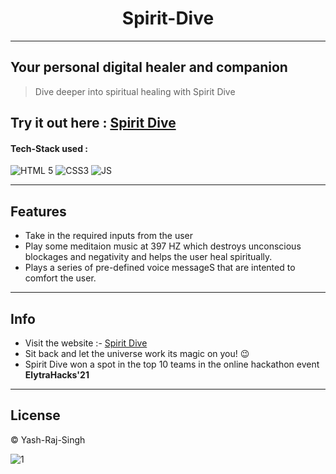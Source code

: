 # <div align="center"> Spirit-Dive</div>
---
Your personal digital healer and companion
 ---
> Dive deeper into spiritual healing with Spirit Dive

Try it out here : [Spirit Dive](https://yash-rajsingh.github.io/Spirit-Dive/)
---

#### Tech-Stack used :
  ![HTML 5](https://img.shields.io/badge/HTML5-E34F26?style=for-the-badge&logo=html5&logoColor=white)
  ![CSS3](https://img.shields.io/badge/CSS3-1572B6?style=for-the-badge&logo=css3&logoColor=white)
  ![JS](https://img.shields.io/badge/JavaScript-323330?style=for-the-badge&logo=javascript&logoColor=F7DF1E)
  
---
## Features
* Take in the required inputs from the user
* Play some meditaion music at 397 HZ which destroys unconscious blockages and negativity and helps the user heal spiritually.
* Plays a series of pre-defined voice messageS that are intented to comfort the user.
---
## Info
* Visit the website :- [Spirit Dive](https://yash-rajsingh.github.io/Spirit-Dive/)
* Sit back and let the universe work its magic on you! 😉
* Spirit Dive won a spot in the top 10 teams in the online hackathon event <b>ElytraHacks'21</b>
---
## License
© Yash-Raj-Singh

![1](https://user-images.githubusercontent.com/85413348/139569055-72af9e5b-31b2-4ab7-ab44-bfcbe953416d.jpg)

